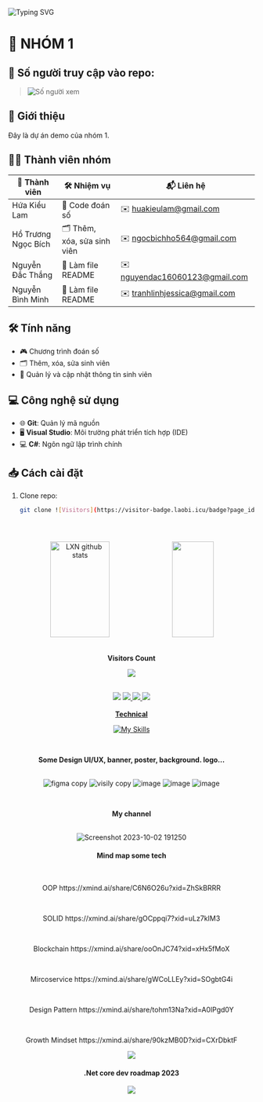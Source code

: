 <!--Title @LXN-->
![Typing SVG](https://readme-typing-svg.herokuapp.com/?color=00b3ff&size=35&center=true&vCenter=true&width=1000&lines=HELLO👋;Nhóm+1;Welcome!) 


# 🌟 NHÓM 1
## 👀 Số người truy cập vào repo:
> ![Số người xem](https://visitor-badge.laobi.icu/badge?page_id=Hua-Kieu-Lam.CC-MTPTPM_B4) 
## 🚀 Giới thiệu
 Đây là dự án demo của nhóm 1.

## 🧑‍💻 Thành viên nhóm
| 👤 Thành viên            | 🛠️ Nhiệm vụ                  | 📬 Liên hệ                        |
|--------------------------|-------------------------------|------------------------------------ |
| Hứa Kiều Lam            | 🔢 Code đoán số                | ✉️ huakieulam@gmail.com            |
| Hồ Trương Ngọc Bích     | 🗂 Thêm, xóa, sửa sinh viên    | ✉️ ngocbichho564@gmail.com         |
| Nguyễn Đắc Thắng        | 📄 Làm file README             | ✉️ nguyendac16060123@gmail.com     |
| Nguyễn Bình Minh        | 📄 Làm file README             | ✉️ tranhlinhjessica@gmail.com      |

## 🛠 Tính năng
- 🎮 Chương trình đoán số
- 🗂 Thêm, xóa, sửa sinh viên
- 📄 Quản lý và cập nhật thông tin sinh viên

## 💻 Công nghệ sử dụng
- 🌐 **Git**: Quản lý mã nguồn
- 🖥 **Visual Studio**: Môi trường phát triển tích hợp (IDE)
- 💻 **C#**: Ngôn ngữ lập trình chính

## 📥 Cách cài đặt
1. Clone repo:
   ```bash
   git clone ![Visitors](https://visitor-badge.laobi.icu/badge?page_id=yourusername.CC-MTPTPM_B4)





<!--Skill And More Information--> 
<div align="center">  
  <img width="49%" height="195px" src="https://github-readme-stats.vercel.app/api?username=luongxuannhat&show_icons=true&count_private=true&hide_border=true&title_color=00b3ff&icon_color=00b4ff&text_color=c9d1d9&bg_color=0d1117" alt="LXN github stats" /> 
  <img width="41%" height="195px" src="https://github-readme-stats.vercel.app/api/top-langs/?username=luongxuannhat&layout=compact&hide_border=true&title_color=00b3ff&text_color=00b4ff&bg_color=0d1117" />
</div> 
<div align="center">
<br><p align="centre"><b> Visitors Count  </b></p>  
<p align="center"><img align="center" src="https://profile-counter.glitch.me/{LuongXuanNhat}/count.svg" /></p> 
<br>
<!--Social Media-->  
<div align="center"> 
<a href="https://www.tiktok.com/@luongxuannhat" target="_blank"><img src="https://img.shields.io/badge/TikTok-000?style=for-the-badge&logo=tiktok&logoColor=white" ></a>
 <a href="https://www.instagram.com/luongxuannhat/" target="_blank"><img src="https://img.shields.io/badge/-Instagram-%23E4405F?style=for-the-badge&logo=instagram&logoColor=white"</a> 
 <a href="https://www.facebook.com/luongxuannhat114" target="_blank"><img src="https://img.shields.io/badge/-Facebook-%232F75E5?style=for-the-badge&logo=facebook&logoColor=white"</a> 
<a href="https://www.youtube.com/@XuanNhatDev" target="_blank"><img src="https://img.shields.io/badge/Youtube-%23ff0001?style=for-the-badge&logo=youtube&logoColor=white"</a> 
 </div>

<br>
<div align="center" > 
<trong><b>Technical</b></trong>
<p>

[![My Skills](https://skillicons.dev/icons?i=html,css,js,jquery,ts,nextjs,vuejs,angular,dotnet,java,laravel,nodejs,express,c,cpp,cs,php,python,mysql,mongodb,redis,postgres,git,github,gitlab,githubactions,postman,docker,ubuntu,ps,ai,figma,bootstrap,tailwind,materialui,&perline=7)](https://skillicons.dev)

</p>
 </div>

   
   
<br><p align="centre"><b>Some Design UI/UX, banner, poster, background. logo...</b></p>  
![figma copy](https://github.com/LuongXuanNhat/LuongXuanNhat/assets/96036623/dd752136-7099-4f66-a22d-6a9d255668d3)
![visily copy](https://github.com/LuongXuanNhat/LuongXuanNhat/assets/96036623/026889ad-fb46-450e-ba23-b80b9c6cd82a)
![image](https://github.com/LuongXuanNhat/LuongXuanNhat/assets/96036623/ad5c043d-f4c3-4c84-b3cc-ec8076b6e49d)
![image](https://github.com/LuongXuanNhat/LuongXuanNhat/assets/96036623/83eabc08-89ee-4ffb-bff6-d65b4eec2302)
![image](https://github.com/LuongXuanNhat/LuongXuanNhat/assets/96036623/d596ba34-e703-4df7-baaf-5e3334c10ba4)

<br><p align="centre"><b>My channel</b></p>  
![Screenshot 2023-10-02 191250](https://github.com/LuongXuanNhat/LuongXuanNhat/assets/96036623/0c1a9d10-d9a1-4657-b808-bc30f9380c17)

<!-- <a href="https://github.com/bastndev/41uN"><img src="https://s01.flagcounter.com/countxl/41uN/bg_0D1117/txt_FFFFFF/border_0D1117/columns_8/maxflags_16/viewers_0/labels_1/pageviews_0/flags_0/percent_0/" alt="@bastndev" border="0"></a> -->
<!--   
<a href="https://info.flagcounter.com/41uN"><img src="https://s01.flagcounter.com/countxl/41uN/bg_0D1117/txt_FFFFFF/border_0D1117/columns_8/maxflags_16/viewers_0/labels_1/pageviews_0/flags_0/percent_0/" alt="Flag Counter" border="0"></a>  -->

<h4 align="center"> Mind map some tech </h5>
<br><p align="centre"> OOP                   https://xmind.ai/share/C6N6O26u?xid=ZhSkBRRR  </p>  
<br><p align="centre">  SOLID                https://xmind.ai/share/gOCppqi7?xid=uLz7kIM3 </p> 
<br><p align="centre"> Blockchain        https://xmind.ai/share/ooOnJC74?xid=xHx5fMoX  </p> 
<br><p align="centre">  Mircoservice     https://xmind.ai/share/gWCoLLEy?xid=SOgbtG4i </p> 
<br><p align="centre"> Design Pattern  https://xmind.ai/share/tohm13Na?xid=A0lPgd0Y  </p> 
<br><p align="centre"> Growth Mindset                 https://xmind.ai/share/90kzMB0D?xid=CXrDbktF</p>  


![](https://github.com/Platane/snk/raw/output/github-contribution-grid-snake.svg)

<h4 align="center"> .Net core dev roadmap 2023 </h5>
<img src="https://github.com/LuongXuanNhat/LuongXuanNhat/assets/96036623/0c3397cd-3c4b-4a8d-9719-f2942973e1fb"/>









